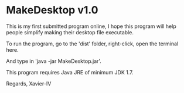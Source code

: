 # MakeDesktop v1.0

This is my first submitted program online, I hope this program will help people simplify making their desktop file executable.

To run the program, go to the 'dist' folder, right-click, open the terminal here.

And type in 'java -jar MakeDesktop.jar'.

This program requires Java JRE of minimum JDK 1.7.

Regards,
Xavier-IV


